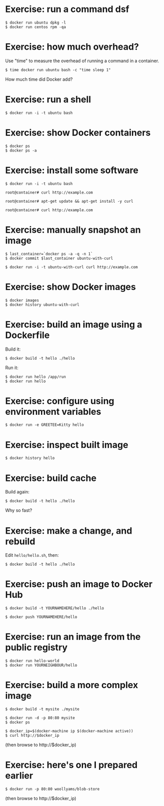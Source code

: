 # Exercise: run a command dsf

```
$ docker run ubuntu dpkg -l
$ docker run centos rpm -qa
```

# Exercise: how much overhead?

Use "time" to measure the overhead of running a command in a container.

```
$ time docker run ubuntu bash -c "time sleep 1"
```

How much time did Docker add?

# Exercise: run a shell

```
$ docker run -i -t ubuntu bash
```

# Exercise: show Docker containers

```
$ docker ps
$ docker ps -a
```

# Exercise: install some software

```
$ docker run -i -t ubuntu bash

root@container# curl http://example.com

root@container# apt-get update && apt-get install -y curl

root@container# curl http://example.com
```

# Exercise: manually snapshot an image

```
$ last_container=`docker ps -a -q -n 1`
$ docker commit $last_container ubuntu-with-curl

$ docker run -i -t ubuntu-with-curl curl http://example.com
```

# Exercise: show Docker images

```
$ docker images
$ docker history ubuntu-with-curl
```

# Exercise: build an image using a Dockerfile

Build it:

```
$ docker build -t hello ./hello
```

Run it:

```
$ docker run hello /app/run
$ docker run hello
```

# Exercise: configure using environment variables

```
$ docker run -e GREETEE=Kitty hello
```

# Exercise: inspect built image

```
$ docker history hello
```

# Exercise: build cache

Build again:

```
$ docker build -t hello ./hello
```

Why so fast?

# Exercise: make a change, and rebuild

Edit `hello/hello.sh`, then:

```
$ docker build -t hello ./hello
```

# Exercise: push an image to Docker Hub

```
$ docker build -t YOURNAMEHERE/hello ./hello

$ docker push YOURNAMEHERE/hello
```

# Exercise: run an image from the public registry

```
$ docker run hello-world
$ docker run YOURNEIGHBOUR/hello
```

# Exercise: build a more complex image

```
$ docker build -t mysite ./mysite

$ docker run -d -p 80:80 mysite
$ docker ps

$ docker_ip=$(docker-machine ip $(docker-machine active))
$ curl http://$docker_ip
```

(then browse to http://$docker_ip)

# Exercise: here's one I prepared earlier

```
$ docker run -p 80:80 woollyams/blob-store
```

(then browse to http://$docker_ip)

    
